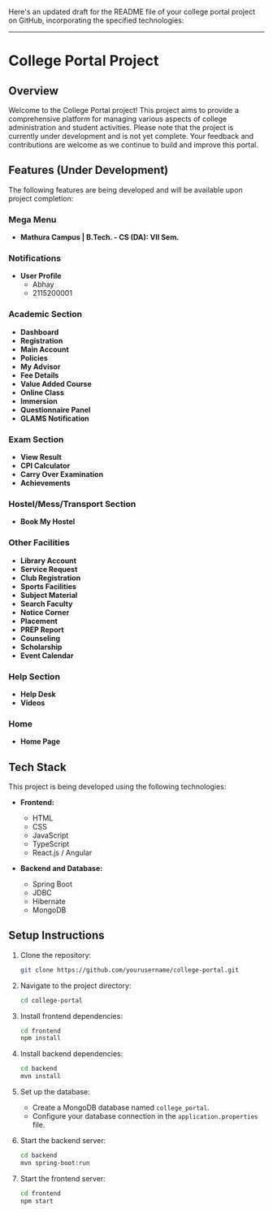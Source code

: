 Here's an updated draft for the README file of your college portal project on GitHub, incorporating the specified technologies:

---

# College Portal Project

## Overview

Welcome to the College Portal project! This project aims to provide a comprehensive platform for managing various aspects of college administration and student activities. Please note that the project is currently under development and is not yet complete. Your feedback and contributions are welcome as we continue to build and improve this portal.

## Features (Under Development)

The following features are being developed and will be available upon project completion:

### Mega Menu
- **Mathura Campus | B.Tech. - CS (DA): VII Sem.**

### Notifications
- **User Profile**
  - Abhay
  - 2115200001

### Academic Section
- **Dashboard**
- **Registration**
- **Main Account**
- **Policies**
- **My Advisor**
- **Fee Details**
- **Value Added Course**
- **Online Class**
- **Immersion**
- **Questionnaire Panel**
- **GLAMS Notification**

### Exam Section
- **View Result**
- **CPI Calculator**
- **Carry Over Examination**
- **Achievements**

### Hostel/Mess/Transport Section
- **Book My Hostel**

### Other Facilities
- **Library Account**
- **Service Request**
- **Club Registration**
- **Sports Facilities**
- **Subject Material**
- **Search Faculty**
- **Notice Corner**
- **Placement**
- **PREP Report**
- **Counseling**
- **Scholarship**
- **Event Calendar**

### Help Section
- **Help Desk**
- **Videos**

### Home
- **Home Page**

## Tech Stack

This project is being developed using the following technologies:

- **Frontend:**
  - HTML
  - CSS
  - JavaScript
  - TypeScript
  - React.js / Angular

- **Backend and Database:**
  - Spring Boot
  - JDBC
  - Hibernate
  - MongoDB

## Setup Instructions

1. Clone the repository:
   ```bash
   git clone https://github.com/yourusername/college-portal.git
   ```

2. Navigate to the project directory:
   ```bash
   cd college-portal
   ```

3. Install frontend dependencies:
   ```bash
   cd frontend
   npm install
   ```

4. Install backend dependencies:
   ```bash
   cd backend
   mvn install
   ```

5. Set up the database:
   - Create a MongoDB database named `college_portal`.
   - Configure your database connection in the `application.properties` file.

6. Start the backend server:
   ```bash
   cd backend
   mvn spring-boot:run
   ```

7. Start the frontend server:
   ```bash
   cd frontend
   npm start
   ```
